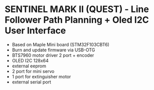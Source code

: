 # SENTINEL MARK II (QUEST) - Line Follower Path Planning + Oled I2C User Interface

- Based on Maple Mini board (STM32F103CBT6)
- Burn and update firmware via USB-OTG
- BTS7960 motor driver 2 port + encoder
- OLED I2C 128x64
- external eeprom
- 2 port for mini servo
- 1 port for extinguisher motor
- external serial port
